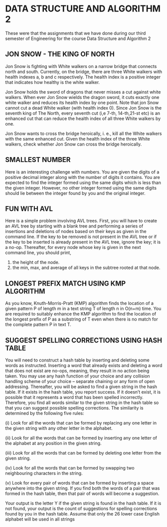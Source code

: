 # DATA STRUCTURE AND ALGORITHM 2

These were that the assignments that we have done during our third semester of Engineering for the course Data Structure and Algorithm 2


## JON SNOW - THE KING OF NORTH

Jon Snow is fighting with White walkers on a narrow bridge that connects north and south. Currently, on the bridge, there are three White walkers with health indexes a, b and c respectively. The health index is a positive integer that indicates how healthy is the white walker.

Jon Snow holds the sword of dragons that never misses a cut against white walkers. When ever Jon Snow wields the dragon sword, it cuts exactly one white walker and reduces its health index by one point. Note that jon Snow cannot cut a dead White walker (with health index 0). Since Jon Snow is the seventh king of The North, every seventh cut (i,e 7-th, 14-th,21-st etc) is an enhanced cut that can reduce the health index of all three White walkers by one.

Jon Snow wants to cross the bridge heroically, i. e., kill all the White walkers with the same enhanced cut. Given the health index of the three White walkers, check whether Jon Snow can cross the bridge heroically.

## SMALLEST NUMBER

Here is an interesting challenge with numbers. You are given the digits of a positive decimal integer along with the number of digits it contains. You are expected to find the integer formed using the same digits which is less than the given integer. However, no other integer formed using the same digits should lie between the integer found by you and the original integer.

## FUN WITH AVL

Here is a simple problem involving AVL trees. First, you will have to create an AVL tree by starting with a blank tree and performing a series of insertions and deletions of nodes based on their keys as given in the command line. If the key to be removed is not present in the AVL tree or if the key to be inserted is already present in the AVL tree, ignore the key; it is a no-op. Thereafter, for every node whose key is given in the next command line, you should print,

1. the height of the node.
2. the min, max, and average of all keys in the subtree rooted at that node.

## LONGEST PREFIX MATCH USING KMP ALGORITHM


As you know, Knuth-Morris-Pratt (KMP) algorithm finds the location of a given pattern P of length m in a text string T of length n in O(n+m) time. You are required to suitably enhance the KMP algorithm to find the location of the longest prefix of P as a substring of T even when there is no match for the complete pattern P in text T.

## SUGGEST SPELLING CORRECTIONS USING HASH TABLE

You will need to construct a hash table by inserting and deleting some words as instructed. Inserting a word that already exists and deleting a word that does not exist are no-ops, meaning, they result in no action being taken. You may use any hash function of your choice and any collision handling scheme of your choice – separate chaining or any form of open addressing. Thereafter, you will be asked to find a given string in the hash table. If it exists in the hash table, you report success. If it doesn’t exist, it is possible that it represents a word that has been spelled incorrectly. Therefore, you find all words similar to the given string in the hash table so that you can suggest possible spelling corrections. The similarity is determined by the following five rules:

(i) Look for all the words that can be formed by replacing any one letter in the given string with any other letter in the alphabet.

(ii) Look for all the words that can be formed by inserting any one letter of the alphabet at any position in the given string.

(iii) Look for all the words that can be formed by deleting one letter from the given string.

(iv) Look for all the words that can be formed by swapping two neighbouring characters in the string.

(v) Look for every pair of words that can be formed by inserting a space anywhere into the given string. If you find both the words of a pair that was formed in the hash table, then that pair of words will become a suggestion.

Your output is the letter Y if the given string is found in the hash table. If it is not found, your output is the count of suggestions for spelling corrections found by you in the hash table. Assume that only the 26 lower case English alphabet will be used in all strings
